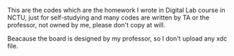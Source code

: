 This are the codes which are the homework I wrote in Digital Lab course in NCTU, just for self-studying
and many codes are written by TA or the professor, not owned by me, please don't copy at will.

Beacause the board is designed by my professor, so I don't upload any xdc file.
